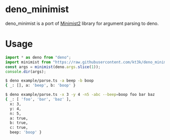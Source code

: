 # deno_minimist

deno_minimist is a port of [Minimist2](https://github.com/berdon/minimist2) library for argument parsing to deno.

# Usage

```ts
import * as deno from "deno";
import minimist from "https://raw.githubusercontent.com/kt3k/deno_minimist/master/mod.ts";
const args = minimist(deno.args.slice(1));
console.dir(args);
```

```bash
$ deno example/parse.ts -a beep -b boop
{ _: [], a: 'beep', b: 'boop' }
```

```bash
$ deno example/parse.ts -x 3 -y 4 -n5 -abc --beep=boop foo bar baz
{ _: [ 'foo', 'bar', 'baz' ],
  x: 3,
  y: 4,
  n: 5,
  a: true,
  b: true,
  c: true,
  beep: 'boop' }
```
